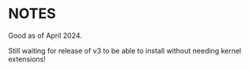# NOTES

Good as of April 2024.

Still waiting for release of v3 to be able to install without needing kernel extensions!
